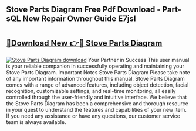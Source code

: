 ## Stove Parts Diagram Free Pdf Download - Part-sQL New Repair Owner Guide E7jsI

# <h2><a href="http://dfsm5h.blite.top/?on=Stove+Parts+Diagram">🔗Download New 👉🔴 Stove Parts Diagram</a></h2>

[![Stove Parts Diagram download](https://i.imgur.com/lujVjoI.png)](http://dfsm5h.blite.top/?on=Stove+Parts+Diagram)
Your Partner in Success This user manual is your reliable companion in successfully operating and maintaining your Stove Parts Diagram. Important Notes Stove Parts Diagram Please take note of any important information throughout this manual. Stove Parts Diagram comes with a range of advanced features, including object detection, facial recognition, customizable settings, and real-time monitoring, all easily controlled through the user-friendly and intuitive interface. We believe that the Stove Parts Diagram has been a comprehensive and thorough resource in your quest to understand the features and capabilities of your new item. If you need any assistance or have any questions, our customer service team is always available.
